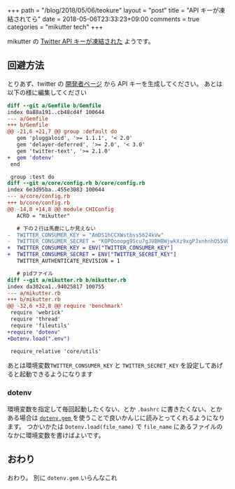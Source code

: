 +++
path = "/blog/2018/05/06/teokure"
layout = "post"
title = "API キーが凍結されてら"
date = 2018-05-06T23:33:23+09:00
comments = true
categories = "mikutter tech"
+++

mikutter の [Twitter API キーが凍結された](http://mikutter.hatenablog.com/entry/2018/05/05/164014) ようです。

## 回避方法
とりあず、twitter の [開発者ページ](https://developer.twitter.com/en.html) から API キーを生成してください。
あとは以下の様に編集してください

```diff
diff --git a/Gemfile b/Gemfile
index 0a88a191..cb48cd4f 100644
--- a/Gemfile
+++ b/Gemfile
@@ -21,6 +21,7 @@ group :default do
   gem 'pluggaloid', '>= 1.1.1', '< 2.0'
   gem 'delayer-deferred', '>= 2.0', '< 3.0'
   gem 'twitter-text', '>= 2.1.0'
+  gem 'dotenv'
 end

 group :test do
diff --git a/core/config.rb b/core/config.rb
index 6e3d95ba..455e3083 100644
--- a/core/config.rb
+++ b/core/config.rb
@@ -14,8 +14,8 @@ module CHIConfig
   ACRO = "mikutter"

   # 下の２行は馬鹿にしか見えない
-  TWITTER_CONSUMER_KEY = "AmDS1hCCXWstbss5624kVw"
-  TWITTER_CONSUMER_SECRET = "KOPOooopg9Scu7gJUBHBWjwkXz9xgPJxnhnhO55VQ"
+  TWITTER_CONSUMER_KEY = ENV["TWITTER_CONSUMER_KEY"]
+  TWITTER_CONSUMER_SECRET = ENV["TWITTER_SECRET_KEY"]
   TWITTER_AUTHENTICATE_REVISION = 1

   # pidファイル
diff --git a/mikutter.rb b/mikutter.rb
index da302ca1..94025817 100755
--- a/mikutter.rb
+++ b/mikutter.rb
@@ -32,6 +32,8 @@ require 'benchmark'
 require 'webrick'
 require 'thread'
 require 'fileutils'
+require 'dotenv'
+Dotenv.load(".env")

 require_relative 'core/utils'
```

あとは環境変数`TWITTER_CONSUMER_KEY` と `TWITTER_SECRET_KEY` を設定してあげると起動できるようになります

### dotenv

環境変数を指定して毎回起動したくない、とか `.bashrc` に書きたくない、とかある場合は
[`dotenv.gem` ](https://github.com/bkeepers/dotenv) を使うことで良いかんじに読みとってくれるようになります。
つかいかたは `Dotenv.load(file_name)` で `file_name` にあるファイルのなかに環境変数を書けばよいです。

## おわり

おわり。
別に `dotenv.gem` いらんなこれ
